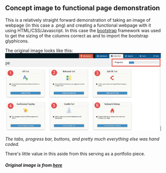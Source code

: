 ## Concept image to functional page demonstration

This is a relatively straight forward demonstration of taking an image of
webpage (in this case a .png) and creating a functional webpage with it using
HTML/CSS/Javascript.  In this case the [bootstrap](http://www.getbootstrap.com)
framework was used to get the sizing of the columns correct as and to import the
bootstrap glyphicons.

The original image looks like this:
![concept image](VWO-List-of-Tests.png)

_The tabs, progress bar, buttons, and pretty much everything else was hand
coded._

There's little value in this aside from this serving as a portfolio piece.

##### Original image is from [here](https://www.ventureharbour.com/wp-content/uploads/2014/05/VWO-List-of-Tests.png)
